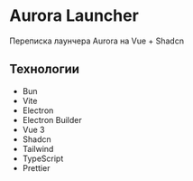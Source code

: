 # Aurora Launcher

Переписка лаунчера Aurora на Vue + Shadcn

## Технологии

-   Bun
-   Vite
-   Electron
-   Electron Builder
-   Vue 3
-   Shadcn
-   Tailwind
-   TypeScript
-   Prettier
